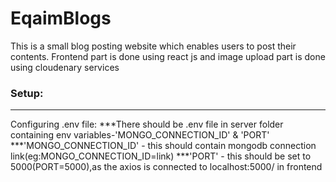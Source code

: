 # EqaimBlogs
This is a small blog posting website which enables users to post their contents.
Frontend part is done using react js and image upload part is done using cloudenary services

### Setup:

***
Configuring .env file:
***There should be .env file in server folder containing env variables-'MONGO_CONNECTION_ID' & 'PORT'
***'MONGO_CONNECTION_ID' - this should contain mongodb connection link(eg:MONGO_CONNECTION_ID=link)
***'PORT' - this should be set to 5000(PORT=5000),as the axios is connected to localhost:5000/ in  frontend 


